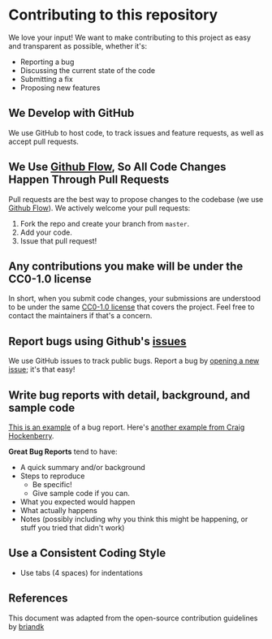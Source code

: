 # Contributing to this repository
We love your input! We want to make contributing to this project as easy and transparent as possible, whether it's:

- Reporting a bug
- Discussing the current state of the code
- Submitting a fix
- Proposing new features

## We Develop with GitHub
We use GitHub to host code, to track issues and feature requests, as well as accept pull requests.

## We Use [Github Flow](https://guides.github.com/introduction/flow/index.html), So All Code Changes Happen Through Pull Requests
Pull requests are the best way to propose changes to the codebase (we use [Github Flow](https://guides.github.com/introduction/flow/index.html)). We actively welcome your pull requests:

1. Fork the repo and create your branch from `master`.
2. Add your code.
3. Issue that pull request!

## Any contributions you make will be under the CC0-1.0 license
In short, when you submit code changes, your submissions are understood to be under the same [CC0-1.0 license](https://github.com/OfficialProtocon/ProtoconPlugin/blob/master/LICENSE) that covers the project. Feel free to contact the maintainers if that's a concern.

## Report bugs using Github's [issues](https://github.com/OfficialProtocon/ProtoconPlugin/issues)
We use GitHub issues to track public bugs. Report a bug by [opening a new issue](https://github.com/OfficialProtocon/ProtoconPlugin/issues); it's that easy!

## Write bug reports with detail, background, and sample code
[This is an example](http://stackoverflow.com/q/12488905/180626) of a bug report. Here's [another example from Craig Hockenberry](http://www.openradar.me/11905408).

**Great Bug Reports** tend to have:

- A quick summary and/or background
- Steps to reproduce
  - Be specific!
  - Give sample code if you can.
- What you expected would happen
- What actually happens
- Notes (possibly including why you think this might be happening, or stuff you tried that didn't work)

## Use a Consistent Coding Style
* Use tabs (4 spaces) for indentations

## References
This document was adapted from the open-source contribution guidelines by [briandk](https://gist.github.com/briandk/3d2e8b3ec8daf5a27a62)